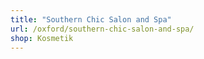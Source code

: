 ```yaml
---
title: "Southern Chic Salon and Spa"
url: /oxford/southern-chic-salon-and-spa/
shop: Kosmetik
---
```

